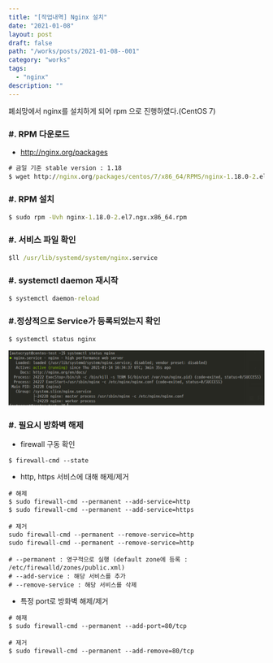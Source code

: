 ```yaml
---
title: "[작업내역] Nginx 설치"
date: "2021-01-08"
layout: post
draft: false
path: "/works/posts/2021-01-08--001"
category: "works"
tags:
  - "nginx"
description: ""
---
```


폐쇠망에서 nginx를 설치하게 되어 rpm 으로 진행하였다.(CentOS 7)

### #. RPM 다운로드
- http://nginx.org/packages

```cmd
# 금일 기준 stable version : 1.18
$ wget http://nginx.org/packages/centos/7/x86_64/RPMS/nginx-1.18.0-2.el7.ngx.x86_64.rpm
```
 
### #. RPM 설치
```cmd
$ sudo rpm -Uvh nginx-1.18.0-2.el7.ngx.x86_64.rpm
```

### #. 서비스 파일 확인
```cmd
$ll /usr/lib/systemd/system/nginx.service
```

### #. systemctl daemon 재시작
```cmd
$ systemctl daemon-reload
```

### #.정상적으로 Service가 등록되었는지 확인
```cmd
$ systemctl status nginx
```

![](./001-01.PNG)

### #. 필요시 방화벽 해제
- firewall 구동 확인

```
$ firewall-cmd --state
```

-  http, https 서비스에 대해 해제/제거

```
# 해제
$ sudo firewall-cmd --permanent --add-service=http
$ sudo firewall-cmd --permanent --add-service=https

# 제거
sudo firewall-cmd --permanent --remove-service=http
sudo firewall-cmd --permanent --remove-service=http

# --permanent : 영구적으로 실행 (default zone에 등록 : /etc/firewalld/zones/public.xml)
# --add-service : 해당 서비스를 추가
# --remove-service : 해당 서비스를 삭제
```

- 특정 port로 방화벽 해제/제거

```
# 해재
$ sudo firewall-cmd --permanent --add-port=80/tcp

# 제거
$ sudo firewall-cmd --permanent --add-remove=80/tcp
```
